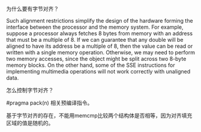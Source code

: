 为什么要有字节对齐？

Such alignment restrictions simplify the design of the hardware forming the interface between the processor and the memory system.
For example, suppose a processor always fetches 8 bytes from memory with an address that must be a multiple of 8. If we can guarantee that any double will be aligned to have its address be a multiple of 8, then the value can be read or written with a single memory operation. Otherwise, we may need to perform two memory accesses, since the object might be split across two 8-byte memory blocks.
On the other hand, some of the SSE instructions for implementing multimedia operations will not work correctly with unaligned data.

怎么控制字节对齐？

#pragma pack(n) 相关预编译指令。

基于字节对齐的存在，不能用memcmp比较两个结构体是否相等，因为对齐填充区域的值是随机的。